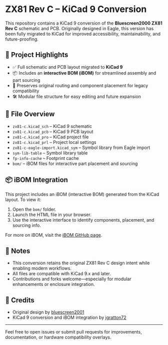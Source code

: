 # ZX81 Rev C – KiCad 9 Conversion

This repository contains a KiCad 9 conversion of the **Bluescreen2000 ZX81 Rev C** schematic and PCB. Originally designed in Eagle, this version has been fully migrated to KiCad for improved accessibility, maintainability, and future-proofing.

## 🔧 Project Highlights

- ✅ Full schematic and PCB layout migrated to **KiCad 9**
- 📦 Includes an **interactive BOM (iBOM)** for streamlined assembly and part sourcing
- 🧩 Preserves original routing and component placement for legacy compatibility
- 🛠️ Modular file structure for easy editing and future expansion

## 📁 File Overview

- `zx81-c.kicad_sch` – KiCad 9 schematic
- `zx81-c.kicad_pcb` – KiCad 9 PCB layout
- `zx81-c.kicad_pro` – KiCad project file
- `zx81-c.kicad_prl` – Project local settings
- `zx81-c-eagle-import.kicad_sym` – Symbol library from Eagle import
- `sym-lib-table` – Symbol library table
- `fp-info-cache` – Footprint cache
- `bom/` – iBOM files for interactive part placement and sourcing

## 📦 iBOM Integration

This project includes an iBOM (interactive BOM) generated from the KiCad layout. To view it:

1. Open the `bom/` folder.
2. Launch the HTML file in your browser.
3. Use the interactive interface to identify components, placement, and sourcing info.

For more on iBOM, visit the [iBOM GitHub page](https://github.com/openscopeproject/InteractiveHtmlBom).

## 🧠 Notes

- This conversion retains the original ZX81 Rev C design intent while enabling modern workflows.
- All files are compatible with KiCad 9.x and later.
- Contributions and forks welcome—especially for modular enhancements or enclosure integration.

## 🙌 Credits

- Original design by [bluescreen2001](https://github.com/bluescreen2001)
- KiCad 9 conversion and iBOM integration by [jgratton72](https://github.com/jgratton72)

---

Feel free to open issues or submit pull requests for improvements, documentation, or hardware compatibility overlays.

